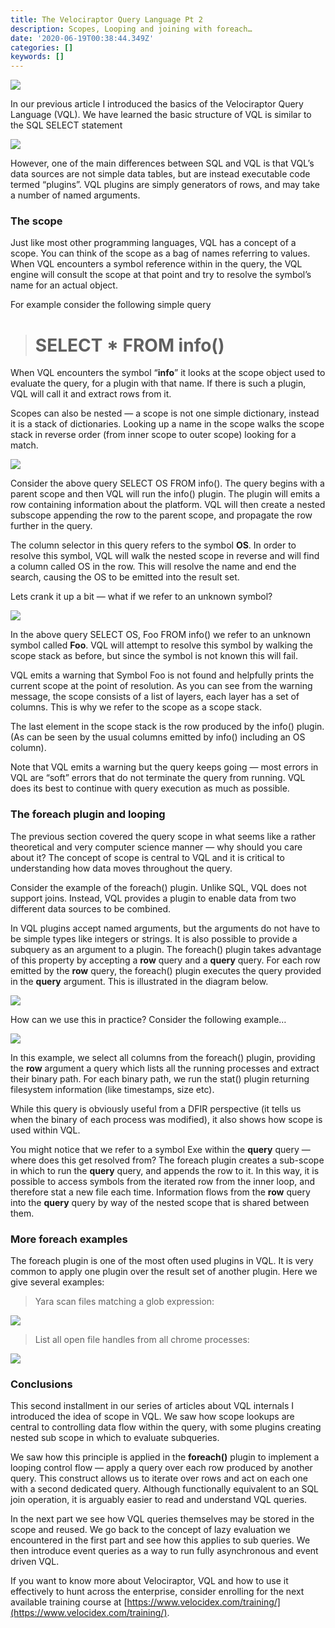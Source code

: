 ```yaml
---
title: The Velociraptor Query Language Pt 2
description: Scopes, Looping and joining with foreach…
date: '2020-06-19T00:38:44.349Z'
categories: []
keywords: []
---
```


![](../../img/0rLy01O0JHT3Kp57q.jpg)

In our previous article I introduced the basics of the Velociraptor Query Language (VQL). We have learned the basic structure of VQL is similar to the SQL SELECT statement

![](../../img/06-m6txTbGOzeIqrJ.png)

However, one of the main differences between SQL and VQL is that VQL’s data sources are not simple data tables, but are instead executable code termed “plugins”. VQL plugins are simply generators of rows, and may take a number of named arguments.

### The scope

Just like most other programming languages, VQL has a concept of a scope. You can think of the scope as a bag of names referring to values. When VQL encounters a symbol reference within in the query, the VQL engine will consult the scope at that point and try to resolve the symbol’s name for an actual object.

For example consider the following simple query
> # SELECT * FROM info()

When VQL encounters the symbol “**info**” it looks at the scope object used to evaluate the query, for a plugin with that name. If there is such a plugin, VQL will call it and extract rows from it.

Scopes can also be nested — a scope is not one simple dictionary, instead it is a stack of dictionaries. Looking up a name in the scope walks the scope stack in reverse order (from inner scope to outer scope) looking for a match.

![](../../img/1IXt3ZEGZDVlbk1nUGQYQVw.png)

Consider the above query SELECT OS FROM info(). The query begins with a parent scope and then VQL will run the info() plugin. The plugin will emits a row containing information about the platform. VQL will then create a nested subscope appending the row to the parent scope, and propagate the row further in the query.

The column selector in this query refers to the symbol **OS**. In order to resolve this symbol, VQL will walk the nested scope in reverse and will find a column called OS in the row. This will resolve the name and end the search, causing the OS to be emitted into the result set.

Lets crank it up a bit — what if we refer to an unknown symbol?

![](../../img/14NKhmecY8Wu2GTxDcfVn1g.png)

In the above query SELECT OS, Foo FROM info() we refer to an unknown symbol called **Foo**. VQL will attempt to resolve this symbol by walking the scope stack as before, but since the symbol is not known this will fail.

VQL emits a warning that Symbol Foo is not found and helpfully prints the current scope at the point of resolution. As you can see from the warning message, the scope consists of a list of layers, each layer has a set of columns. This is why we refer to the scope as a scope stack.

The last element in the scope stack is the row produced by the info() plugin. (As can be seen by the usual columns emitted by info() including an OS column).

Note that VQL emits a warning but the query keeps going — most errors in VQL are “soft” errors that do not terminate the query from running. VQL does its best to continue with query execution as much as possible.

### The foreach plugin and looping

The previous section covered the query scope in what seems like a rather theoretical and very computer science manner — why should you care about it? The concept of scope is central to VQL and it is critical to understanding how data moves throughout the query.

Consider the example of the foreach() plugin. Unlike SQL, VQL does not support joins. Instead, VQL provides a plugin to enable data from two different data sources to be combined.

In VQL plugins accept named arguments, but the arguments do not have to be simple types like integers or strings. It is also possible to provide a subquery as an argument to a plugin. The foreach() plugin takes advantage of this property by accepting a **row** query and a **query** query. For each row emitted by the **row** query, the foreach() plugin executes the query provided in the **query** argument. This is illustrated in the diagram below.

![](../../img/1EMA7RdO2bH0ZBoS3EPTP9A.png)

How can we use this in practice? Consider the following example…

![](../../img/1XgdBwQdDL4VHhJAWJGsFEw.png)

In this example, we select all columns from the foreach() plugin, providing the **row** argument a query which lists all the running processes and extract their binary path. For each binary path, we run the stat() plugin returning filesystem information (like timestamps, size etc).

While this query is obviously useful from a DFIR perspective (it tells us when the binary of each process was modified), it also shows how scope is used within VQL.

You might notice that we refer to a symbol Exe within the **query** query — where does this get resolved from? The foreach plugin creates a sub-scope in which to run the **query** query, and appends the row to it. In this way, it is possible to access symbols from the iterated row from the inner loop, and therefore stat a new file each time. Information flows from the **row** query into the **query** query by way of the nested scope that is shared between them.

### More foreach examples

The foreach plugin is one of the most often used plugins in VQL. It is very common to apply one plugin over the result set of another plugin. Here we give several examples:
> Yara scan files matching a glob expression:

![](../../img/1bGb_CYsiRQko7ai0mcWaVw.png)
> List all open file handles from all chrome processes:

![](../../img/1h8EgsM6ji2Vv1ewQLx5ikQ.png)

### Conclusions

This second installment in our series of articles about VQL internals I introduced the idea of scope in VQL. We saw how scope lookups are central to controlling data flow within the query, with some plugins creating nested sub scope in which to evaluate subqueries.

We saw how this principle is applied in the **foreach()** plugin to implement a looping control flow — apply a query over each row produced by another query. This construct allows us to iterate over rows and act on each one with a second dedicated query. Although functionally equivalent to an SQL join operation, it is arguably easier to read and understand VQL queries.

In the next part we see how VQL queries themselves may be stored in the scope and reused. We go back to the concept of lazy evaluation we encountered in the first part and see how this applies to sub queries. We then introduce event queries as a way to run fully asynchronous and event driven VQL.

If you want to know more about Velociraptor, VQL and how to use it effectively to hunt across the enterprise, consider enrolling for the next available training course at [https://www.velocidex.com/training/](https://www.velocidex.com/training/).
